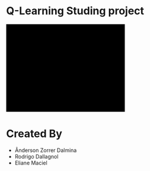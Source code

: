 # Q-Learning Studing project

![preview](./preview.gif)

# Created By
- Ânderson Zorrer Dalmina
- Rodrigo Dallagnol
- Eliane Maciel
